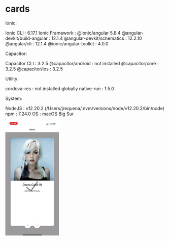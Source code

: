  
# cards

Ionic:

   Ionic CLI                     : 6.17.1 
   Ionic Framework               : @ionic/angular 5.8.4
   @angular-devkit/build-angular : 12.1.4
   @angular-devkit/schematics    : 12.2.10
   @angular/cli                  : 12.1.4
   @ionic/angular-toolkit        : 4.0.0

Capacitor:

   Capacitor CLI      : 3.2.5
   @capacitor/android : not installed
   @capacitor/core    : 3.2.5
   @capacitor/ios     : 3.2.5

Utility:

   cordova-res : not installed globally
   native-run  : 1.5.0

System:

   NodeJS : v12.20.2 (/Users/jrequena/.nvm/versions/node/v12.20.2/bin/node)
   npm    : 7.24.0
   OS     : macOS Big Sur
   
  
  ![Alt text](./GIF-2021-10-20-14-07-27.gif?raw=true "Bug")
 
